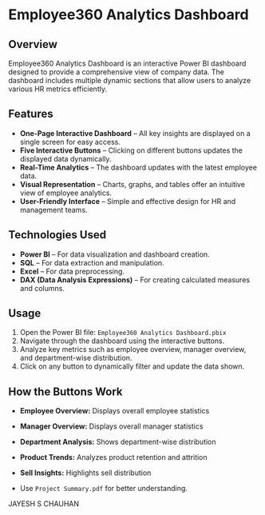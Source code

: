 # Employee360 Analytics Dashboard

## Overview
Employee360 Analytics Dashboard is an interactive Power BI dashboard designed to provide a comprehensive view of company data. The dashboard includes multiple dynamic sections that allow users to analyze various HR metrics efficiently.

## Features
- **One-Page Interactive Dashboard** – All key insights are displayed on a single screen for easy access.
- **Five Interactive Buttons** – Clicking on different buttons updates the displayed data dynamically.
- **Real-Time Analytics** – The dashboard updates with the latest employee data.
- **Visual Representation** – Charts, graphs, and tables offer an intuitive view of employee analytics.
- **User-Friendly Interface** – Simple and effective design for HR and management teams.

## Technologies Used
- **Power BI** – For data visualization and dashboard creation.
- **SQL** – For data extraction and manipulation.
- **Excel** – For data preprocessing.
- **DAX (Data Analysis Expressions)** – For creating calculated measures and columns.

## Usage
1. Open the Power BI file: `Employee360 Analytics Dashboard.pbix`
2. Navigate through the dashboard using the interactive buttons.
3. Analyze key metrics such as employee overview, manager overview, and department-wise distribution.
4. Click on any button to dynamically filter and update the data shown.

## How the Buttons Work
- **Employee Overview:** Displays overall employee statistics
- **Manager Overview:** Displays overall manager statistics
- **Department Analysis:** Shows department-wise distribution
- **Product Trends:** Analyzes product retention and attrition
- **Sell Insights:** Highlights sell distribution

- Use `Project Summary.pdf` for better understanding.

JAYESH S CHAUHAN
